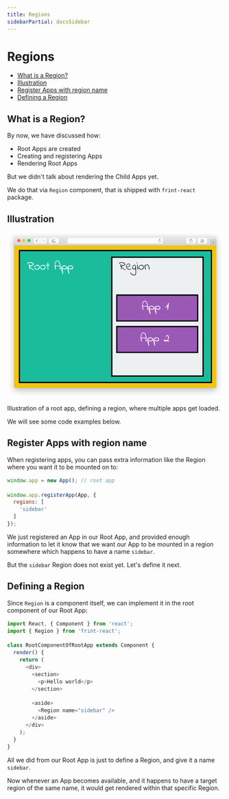 ```yaml
---
title: Regions
sidebarPartial: docsSidebar
---
```


# Regions

<!-- MarkdownTOC depth=1 autolink=true bracket=round -->

- [What is a Region?](#what-is-a-region)
- [Illustration](#illustration)
- [Register Apps with region name](#register-apps-with-region-name)
- [Defining a Region](#defining-a-region)

<!-- /MarkdownTOC -->

## What is a Region?

By now, we have discussed how:

* Root Apps are created
* Creating and registering Apps
* Rendering Root Apps

But we didn't talk about rendering the Child Apps yet.

We do that via `Region` component, that is shipped with `frint-react` package.


## Illustration

![region diagram](/img/frint-region-diagram.png)

Illustration of a root app, defining a region, where multiple apps get loaded.

We will see some code examples below.

## Register Apps with region name

When registering apps, you can pass extra information like the Region where you want it to be mounted on to:

```js
window.app = new App(); // root app

window.app.registerApp(App, {
  regions: [
    'sidebar'
  ]
});
```

We just registered an App in our Root App, and provided enough information to let it know that we want our App to be mounted in a region somewhere which happens to have a name `sidebar`.

But the `sidebar` Region does not exist yet. Let's define it next.

## Defining a Region

Since `Region` is a component itself, we can implement it in the root component of our Root App:

```js
import React, { Component } from 'react';
import { Region } from 'frint-react';

class RootComponentOfRootApp extends Component {
  render() {
    return (
      <div>
        <section>
          <p>Hello world</p>
        </section>

        <aside>
          <Region name="sidebar" />
        </aside>
      </div>
    );
  }
}
```

All we did from our Root App is just to define a Region, and give it a name `sidebar`.

Now whenever an App becomes available, and it happens to have a target region of the same name, it would get rendered within that specific Region.

